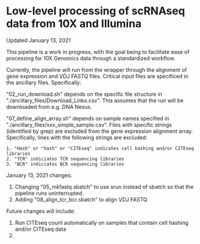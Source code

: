 # Low-level processing of scRNAseq data from 10X and Illumina

Updated January 13, 2021

This pipeline is a work in progress, with the goal being to facilitate ease of processing for 10X Genomics data through a standardized workflow.

Currently, the pipeline will run from the wrapper through the alignment of gene expression and VDJ FASTQ files. Critical input files are specificed in the ancillary files. Specifically:

  "02_run_download.sh" depends on the specific file structure in "./ancillary_files/Download_Links.csv". This assumes that the run will be downloaded from e.g. DNA Nexus.

  "07_define_align_array.sh" depends on sample names specified in "./ancillary_files/xxx_simple_sample.csv". Files with specific strings (identified by grep) are excluded from the gene expression alignment array. Specifically, lines with the following strings are excluded:

    1. "Hash" or "hash" or "CITEseq" indicates cell hashing and/or CITEseq libraries
    2. "TCR" indiciates TCR sequencing libraries
    3. "BCR" indiciates BCR sequencing libraries

January 13, 2021 changes:

  1. Changing "05_mkfastq.sbatch" to use srun instead of sbatch so that the pipeline runs uninterrupted.
  2. Adding "08_align_tcr_bcr.sbatch" to align VDJ FASTQ

Future changes will include:

  1. Run CITEseq count automatically on samples that contain cell hashing and/or CITEseq data
  2.

